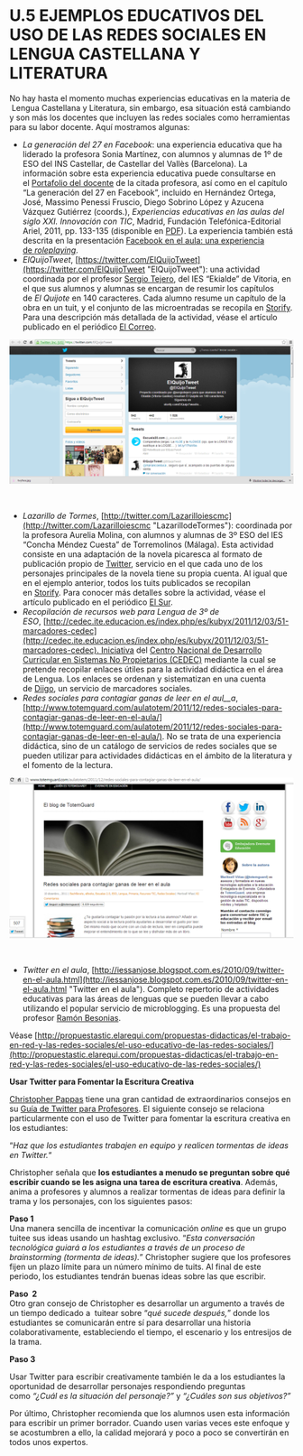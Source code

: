 # U.5 EJEMPLOS EDUCATIVOS DEL USO DE LAS REDES SOCIALES EN LENGUA CASTELLANA Y LITERATURA

No hay hasta el momento muchas experiencias educativas en la materia de  Lengua Castellana y Literatura, sin embargo, esa situación está cambiando y son más los docentes que incluyen las redes sociales como herramientas para su labor docente. Aquí mostramos algunas:

*   _La generación del 27 en Facebook_: una experiencia educativa que ha liderado la profesora Sonia Martínez, con alumnos y alumnas de 1º de ESO del INS Castellar, de Castellar del Vallès (Barcelona). La información sobre esta experiencia educativa puede consultarse en el [Portafolio del docente](http://primerportafolio.blogspot.com.es/ "Portafolio del docente") de la citada profesora, así como en el capítulo “La generación del 27 en Facebook”, incluido en Hernández Ortega, José, Massimo Penessi Fruscio, Diego Sobrino López y Azucena Vázquez Gutiérrez (coords.), _Experiencias educativas en las aulas del siglo XXI. Innovación con TIC_, Madrid, Fundación Telefónica-Editorial Ariel, 2011, pp. 133-135 (disponible en [PDF](http://ciberespiral.org/attachments/225_Experiencias_educativas20.pdf "Experiencias educativas en las aulas del siglo XXI. Innovación con TIC")). La experiencia también está descrita en la presentación [Facebook en el aula: una experiencia de _roleplaying_](http://www.slideshare.net/sonia_ser/facebook-en-el-aula "Facebook en el aula: una experiencia de roleplaying").
*   _ElQuijoTweet_, [https://twitter.com/ElQuijoTweet](https://twitter.com/ElQuijoTweet "ElQuijoTweet"): una actividad coordinada por el profesor [Sergio Tejero](https://twitter.com/sergiotejero/ "Sergio Tejero"), del IES “Ekialde” de Vitoria, en el que sus alumnos y alumnas se encargan de resumir los capítulos de _El Quijote_ en 140 caracteres. Cada alumno resume un capítulo de la obra en un tuit, y el conjunto de las microentradas se recopila en [Storify](http://storify.com/ElQuijoTweet/ "ElQuijoTweet - Storify"). Para una descripción más detallada de la actividad, véase el artículo publicado en el periódico [El Correo](http://www.elcorreo.com/alava/v/20130119/alava/quijotweet-mancha-20130119.html "El 'QuijoTweet' de La Mancha").


![Actividad con El Quijote en Twitter](img/twquij.png "Actividad con El Quijote en Twitter")


    

*   _Lazarillo de Tormes_, [http://twitter.com/Lazarilloiescmc](http://twitter.com/Lazarilloiescmc "LazarillodeTormes"): coordinada por la profesora Aurelia Molina, con alumnos y alumnas de 3º ESO del IES “Concha Méndez Cuesta” de Torremolinos (Málaga). Esta actividad consiste en una adaptación de la novela picaresca al formato de publicación propio de [Twitter](http://twitter.com/ "Twitter"), servicio en el que cada uno de los personajes principales de la novela tiene su propia cuenta. Al igual que en el ejemplo anterior, todos los tuits publicados se recopilan en [Storify](http://storify.com/Lazarilloiescmc/lazarillo-de-tormes "Lazarillo de Tormes - Storify"). Para conocer más detalles sobre la actividad, véase el artículo publicado en el periódico [El Sur](http://www.diariosur.es/v/20120428/malaga/lazarillo-cabe-tweets-20120428.html "El Lazarillo cabe en 104 'tweets'").
*   _Recopilación de recursos web para Lengua de 3º de ESO_, [http://cedec.ite.educacion.es/index.php/es/kubyx/2011/12/03/51-marcadores-cedec](http://cedec.ite.educacion.es/index.php/es/kubyx/2011/12/03/51-marcadores-cedec). Iniciativa del [Centro Nacional de Desarrollo Curricular en Sistemas No Propietarios (CEDEC)](http://cedec.ite.educacion.es/ "Centro Nacional de Desarrollo Curricular en Sistemas No Propietarios (CEDEC)") mediante la cual se pretende recopilar enlaces útiles para la actividad didáctica en el área de Lengua. Los enlaces se ordenan y sistematizan en una cuenta de [Diigo](http://www.diigo.com/list/canal_cedec/lengua-castellana-y-literatura-3-de-eso "CeDeC Centro Nacional de desarrollo curricular's List: Lengua Castellana y Literatura en la E.S.O."), un servicio de marcadores sociales.
*   _Redes sociales para contagiar ganas de leer en el_ _aul__a_,[http://www.totemguard.com/aulatotem/2011/12/redes-sociales-para-contagiar-ganas-de-leer-en-el-aula/](http://www.totemguard.com/aulatotem/2011/12/redes-sociales-para-contagiar-ganas-de-leer-en-el-aula/). No se trata de una experiencia didáctica, sino de un catálogo de servicios de redes sociales que se pueden utilizar para actividades didácticas en el ámbito de la literatura y el fomento de la lectura.


![Uso educativo de las redes sociales](img/tw9.png "Uso educativo de las redes sociales")


 

*   _Twitter en el aula_, [http://iessanjose.blogspot.com.es/2010/09/twitter-en-el-aula.html](http://iessanjose.blogspot.com.es/2010/09/twitter-en-el-aula.html "Twitter en el aula"). Completo repertorio de actividades educativas para las áreas de lenguas que se pueden llevar a cabo utilizando el popular servicio de microblogging. Es una propuesta del profesor [Ramón Besonias](http://lamiradaperpleja.blogspot.com.es/ "Ramón Besonias").

Véase [http://propuestastic.elarequi.com/propuestas-didacticas/el-trabajo-en-red-y-las-redes-sociales/el-uso-educativo-de-las-redes-sociales/](http://propuestastic.elarequi.com/propuestas-didacticas/el-trabajo-en-red-y-las-redes-sociales/el-uso-educativo-de-las-redes-sociales/)

**Usar Twitter para Fomentar la Escritura Creativa**

[Christopher Pappas](http://elearningindustry.com/bloggers/christopher-pappas "eLearning Industry") tiene una gran cantidad de extraordinarios consejos en su [Guía de Twitter para Profesores](http://elearningindustry.com/the-twitter-guide-for-teachers). El siguiente consejo se relaciona particularmente con el uso de Twitter para fomentar la escritura creativa en los estudiantes:

“_Haz que los estudiantes trabajen en equipo y realicen tormentas de ideas en Twitter._“

Christopher señala que **los estudiantes a menudo se preguntan sobre qué escribir cuando se les asigna una tarea de escritura creativa**. Además, anima a profesores y alumnos a realizar tormentas de ideas para definir la trama y los personajes, con los siguientes pasos:

**Paso 1**  
Una manera sencilla de incentivar la comunicación _online_ es que un grupo tuitee sus ideas usando un hashtag exclusivo. “_Esta conversación tecnológica guiará a los estudiantes a través de un proceso de brainstorming (tormenta de ideas)._” Christopher sugiere que los profesores fijen un plazo límite para un número mínimo de tuits. Al final de este periodo, los estudiantes tendrán buenas ideas sobre las que escribir.

**Paso  2**  
Otro gran consejo de Christopher es desarrollar un argumento a través de un tiempo dedicado a  tuitear sobre “_qué sucede después,_” donde los estudiantes se comunicarán entre sí para desarrollar una historia colaborativamente, estableciendo el tiempo, el escenario y los entresijos de la trama.

**Paso 3**

Usar Twitter para escribir creativamente también le da a los estudiantes la oportunidad de desarrollar personajes respondiendo preguntas como _“¿Cuál es la situación del personaje?”_ y _“¿Cuáles son sus objetivos?”_

Por último, Christopher recomienda que los alumnos usen esta información para escribir un primer borrador. Cuando usen varias veces este enfoque y se acostumbren a ello, la calidad mejorará y poco a poco se convertirán en todos unos expertos.

